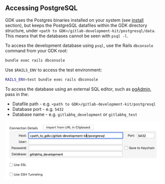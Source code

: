 ## Accessing PostgreSQL

GDK uses the Postgres binaries installed on your system
(see [install](../prepare.md) section), but keeps the PostgreSQL
datafiles within the GDK directory structure, under `<path to GDK>/gitlab-development-kit/postgresql/data`.
This means that the databases cannot be seen with `psql -l`.

To access the development database using `psql`, use the Rails `dbconsole` command from your GDK root:

```bash
bundle exec rails dbconsole
```

Use `$RAILS_ENV` to access the test environment:

```bash
RAILS_ENV=test bundle exec rails dbconsole
```

To access the database using an external SQL editor, such as [pgAdmin](https://www.pgadmin.org/), pass in the:

- Datafile path - e.g. `<path to GDK>/gitlab-development-kit/postgresql`
- Database port - e.g. `5432`
- Database name - e.g. `gitlabhq_development` or `gitlabhq_test`

![Postgres connect example](img/postgres_connect_example.png)

